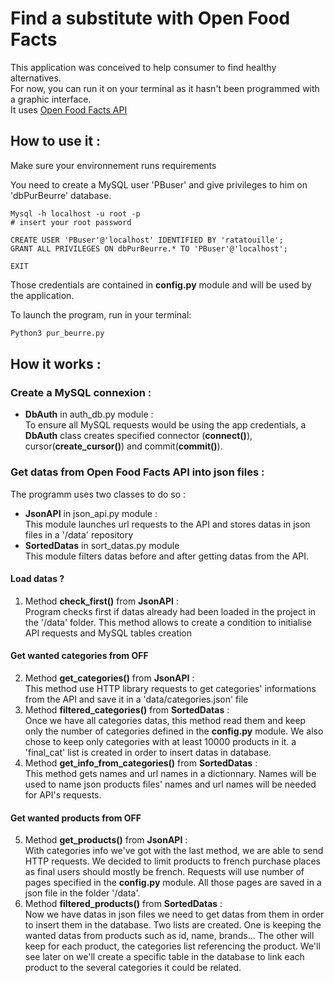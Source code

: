 # Find a substitute with Open Food Facts

This application was conceived to help consumer to find healthy alternatives.
<br/>For now, you can run it on your terminal as it hasn't been programmed with a graphic interface.
<br/>It uses [Open Food Facts API](https://world.openfoodfacts.org])

## How to use it :

Make sure your environnement runs requirements

You need to create a MySQL user 'PBuser' and give privileges to him on 'dbPurBeurre' database.
```mysql
Mysql -h localhost -u root -p
# insert your root password

CREATE USER 'PBuser'@'localhost' IDENTIFIED BY 'ratatouille';
GRANT ALL PRIVILEGES ON dbPurBeurre.* TO 'PBuser'@'localhost';

EXIT
```
Those credentials are contained in **config.py** module and will be used by the application.

To launch the program, run in your terminal:
```bash
Python3 pur_beurre.py
```

## How it works :

### Create a MySQL connexion :

* **DbAuth** in auth_db.py module :
<br/>To ensure all MySQL requests would be using the app credentials, a **DbAuth** class creates specified connector (**connect()**), cursor(**create_cursor()**) and commit(**commit()**).  

### Get datas from Open Food Facts API into json files :

The programm uses two classes to do so :
* **JsonAPI** in json_api.py module :
<br/>This module launches url requests to the API and stores datas in json files in a '/data' repository
* **SortedDatas** in sort_datas.py module
<br/>This module filters datas before and after getting datas from the API.

#### Load datas ?
1. Method **check_first()** from **JsonAPI** :
<br/>Program checks first if datas already had been loaded in the project in the '/data' folder.
This method allows to create a condition to initialise API requests and MySQL tables creation

#### Get wanted categories from OFF
2. Method **get_categories()** from **JsonAPI** :
<br/>This method use HTTP library requests to get categories' informations from the API and save it in a 'data/categories.json' file
3. Method **filtered_categories()** from **SortedDatas** :
<br/>Once we have all categories datas, this method read them and keep only the number of categories defined in the **config.py** module. We also chose to keep only categories with at least 10000 products in it. a 'final_cat' list is created in order to insert datas in database.
4. Method **get_info_from_categories()** from **SortedDatas** :
<br/>This method gets names and url names in a dictionnary. Names will be used to name json products files' names and url names will be needed for API's requests.

#### Get wanted products from OFF
5. Method **get_products()** from **JsonAPI** :
<br/>With categories info we've got with the last method, we are able to send HTTP requests. We decided to limit products to french purchase places as final users should mostly be french. Requests will use number of pages specified in the **config.py** module. All those pages are saved in  a json file in the folder '/data'.
6. Method **filtered_products()**  from **SortedDatas** :
<br/>Now we have datas in json files we need to get datas from them in order to insert them in the database. Two lists are created. One is keeping the wanted datas from products such as id, name, brands... The other will keep for each product, the categories list referencing the product. We'll see later on we'll create a specific table in the database to link each product to the several categories it could be related.

